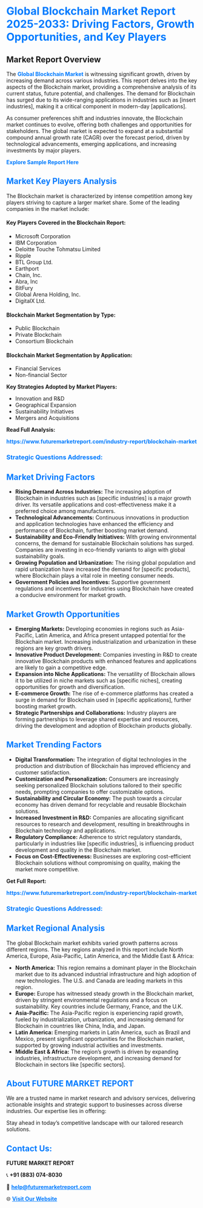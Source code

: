 <h1 style="color: #007BFF;">Global Blockchain Market Report 2025-2033: Driving Factors, Growth Opportunities, and Key Players</h1>

<section id="overview">
<h2>Market Report Overview</h2>
<p>The <a href="https://www.futuremarketreport.com/industry-report/blockchain-market" style="color: #007BFF; text-decoration: none;"><strong>Global Blockchain Market</strong></a> is witnessing significant growth, driven by increasing demand across various industries. This report delves into the key aspects of the Blockchain market, providing a comprehensive analysis of its current status, future potential, and challenges. The demand for Blockchain has surged due to its wide-ranging applications in industries such as [insert industries], making it a critical component in modern-day [applications].</p>
<p>As consumer preferences shift and industries innovate, the Blockchain market continues to evolve, offering both challenges and opportunities for stakeholders. The global market is expected to expand at a substantial compound annual growth rate (CAGR) over the forecast period, driven by technological advancements, emerging applications, and increasing investments by major players.</p>
</section>

<section id="overview">
<p><a href="https://www.futuremarketreport.com/request-sample/reportId=102705" style="color: #007BFF; text-decoration: none;"><strong>Explore Sample Report Here</strong></a></p>
</section>

<section id="key-players">
<h2 style="color: #007BFF;">Market Key Players Analysis</h2>
<p>The Blockchain market is characterized by intense competition among key players striving to capture a larger market share. Some of the leading companies in the market include:</p>
<h4>Key Players Covered in the Blockchain Report:</h4>
<ul><li>Microsoft Corporation</li><li>IBM Corporation</li><li>Deloitte Touche Tohmatsu Limited</li><li>Ripple</li><li>BTL Group Ltd.</li><li>Earthport</li><li>Chain, Inc.</li><li>Abra, Inc</li><li>BitFury</li><li>Global Arena Holding, Inc.</li><li>DigitalX Ltd.</li></ul>
<h4>Blockchain Market Segmentation by Type:</h4>
<ul><li>Public Blockchain</li><li>Private Blockchain</li><li>Consortium Blockchain</li></ul>

<h4>Blockchain Market Segmentation by Application:</h4>
<ul><li>Financial Services</li><li>Non-financial Sector</li></ul>
<p><strong>Key Strategies Adopted by Market Players:</strong></p>
<ul>
<li>Innovation and R&D</li>
<li>Geographical Expansion</li>
<li>Sustainability Initiatives</li>
<li>Mergers and Acquisitions</li>
</ul>
</section>

<section>
<p><strong>Read Full Analysis: </strong></p><a href="https://www.futuremarketreport.com/industry-report/blockchain-market" style="color: #007BFF; text-decoration: none;"><strong>https://www.futuremarketreport.com/industry-report/blockchain-market</strong></a>
<h3 style="color: #007BFF;">Strategic Questions Addressed:</h3>
</section>

<section id="driving-factors">
<h2 style="color: #007BFF;">Market Driving Factors</h2>
<ul>
<li><strong>Rising Demand Across Industries:</strong> The increasing adoption of Blockchain in industries such as [specific industries] is a major growth driver. Its versatile applications and cost-effectiveness make it a preferred choice among manufacturers.</li>
<li><strong>Technological Advancements:</strong> Continuous innovations in production and application technologies have enhanced the efficiency and performance of Blockchain, further boosting market demand.</li>
<li><strong>Sustainability and Eco-Friendly Initiatives:</strong> With growing environmental concerns, the demand for sustainable Blockchain solutions has surged. Companies are investing in eco-friendly variants to align with global sustainability goals.</li>
<li><strong>Growing Population and Urbanization:</strong> The rising global population and rapid urbanization have increased the demand for [specific products], where Blockchain plays a vital role in meeting consumer needs.</li>
<li><strong>Government Policies and Incentives:</strong> Supportive government regulations and incentives for industries using Blockchain have created a conducive environment for market growth.</li>
</ul>
</section>

<section id="growth-opportunities">
<h2 style="color: #007BFF;">Market Growth Opportunities</h2>
<ul>
<li><strong>Emerging Markets:</strong> Developing economies in regions such as Asia-Pacific, Latin America, and Africa present untapped potential for the Blockchain market. Increasing industrialization and urbanization in these regions are key growth drivers.</li>
<li><strong>Innovative Product Development:</strong> Companies investing in R&D to create innovative Blockchain products with enhanced features and applications are likely to gain a competitive edge.</li>
<li><strong>Expansion into Niche Applications:</strong> The versatility of Blockchain allows it to be utilized in niche markets such as [specific niches], creating opportunities for growth and diversification.</li>
<li><strong>E-commerce Growth:</strong> The rise of e-commerce platforms has created a surge in demand for Blockchain used in [specific applications], further boosting market growth.</li>
<li><strong>Strategic Partnerships and Collaborations:</strong> Industry players are forming partnerships to leverage shared expertise and resources, driving the development and adoption of Blockchain products globally.</li>
</ul>
</section>

<section id="trending-factors">
<h2 style="color: #007BFF;">Market Trending Factors</h2>
<ul>
<li><strong>Digital Transformation:</strong> The integration of digital technologies in the production and distribution of Blockchain has improved efficiency and customer satisfaction.</li>
<li><strong>Customization and Personalization:</strong> Consumers are increasingly seeking personalized Blockchain solutions tailored to their specific needs, prompting companies to offer customizable options.</li>
<li><strong>Sustainability and Circular Economy:</strong> The push towards a circular economy has driven demand for recyclable and reusable Blockchain solutions.</li>
<li><strong>Increased Investment in R&D:</strong> Companies are allocating significant resources to research and development, resulting in breakthroughs in Blockchain technology and applications.</li>
<li><strong>Regulatory Compliance:</strong> Adherence to strict regulatory standards, particularly in industries like [specific industries], is influencing product development and quality in the Blockchain market.</li>
<li><strong>Focus on Cost-Effectiveness:</strong> Businesses are exploring cost-efficient Blockchain solutions without compromising on quality, making the market more competitive.</li>
</ul>
</section>

<section>
<p><strong>Get Full Report: </strong></p><a href="https://www.futuremarketreport.com/industry-report/blockchain-market" style="color: #007BFF; text-decoration: none;"><strong>https://www.futuremarketreport.com/industry-report/blockchain-market</strong></a>
<h3 style="color: #007BFF;">Strategic Questions Addressed:</h3>
</section>


<section id="regional-analysis">
<h2 style="color: #007BFF;">Market Regional Analysis</h2>
<p>The global Blockchain market exhibits varied growth patterns across different regions. The key regions analyzed in this report include North America, Europe, Asia-Pacific, Latin America, and the Middle East & Africa:</p>
<ul>
<li><strong>North America:</strong> This region remains a dominant player in the Blockchain market due to its advanced industrial infrastructure and high adoption of new technologies. The U.S. and Canada are leading markets in this region.</li>
<li><strong>Europe:</strong> Europe has witnessed steady growth in the Blockchain market, driven by stringent environmental regulations and a focus on sustainability. Key countries include Germany, France, and the U.K.</li>
<li><strong>Asia-Pacific:</strong> The Asia-Pacific region is experiencing rapid growth, fueled by industrialization, urbanization, and increasing demand for Blockchain in countries like China, India, and Japan.</li>
<li><strong>Latin America:</strong> Emerging markets in Latin America, such as Brazil and Mexico, present significant opportunities for the Blockchain market, supported by growing industrial activities and investments.</li>
<li><strong>Middle East & Africa:</strong> The region’s growth is driven by expanding industries, infrastructure development, and increasing demand for Blockchain in sectors like [specific sectors].</li>
</ul>
</section>

<footer>
<h2 style="color: #007BFF;">About FUTURE MARKET REPORT</h2>
<p>We are a trusted name in market research and advisory services, delivering actionable insights and strategic support to businesses across diverse industries. Our expertise lies in offering:</p>

<p>Stay ahead in today’s competitive landscape with our tailored research solutions.</p>

<h2 style="color: #007BFF;">Contact Us:</h2>
<p><strong>FUTURE MARKET REPORT</strong></p>
<p>📞 <strong>+91 (883) 074-8030</strong></p>
<p>📧 <strong><a href="mailto:help@futuremarketreport.com" style="color: #007BFF;">help@futuremarketreport.com</a></strong></p>
<p>🌐 <strong><a href="https://www.futuremarketreport.com/" style="color: #007BFF;">Visit Our Website</a></strong></p>
</footer>